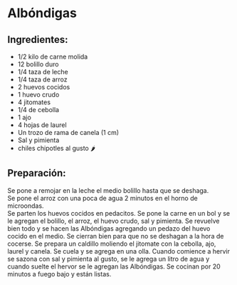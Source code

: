 # Albóndigas 

## Ingredientes:
- 1/2 kilo de carne molida
- 12 bolillo duro
- 1/4 taza de leche
- 1/4 taza de arroz
- 2 huevos cocidos
- 1 huevo crudo
- 4 jitomates 
- 1/4 de cebolla
- 1 ajo
- 4 hojas de laurel
- Un trozo de rama de canela (1 cm)
- Sal y pimienta 
- chiles chipotles al gusto 🌶

## Preparación:
Se pone a remojar en la leche el medio bolillo hasta que se deshaga.  
Se pone el arroz con una poca de agua 2 minutos en el horno de microondas.  
Se parten los huevos cocidos en pedacitos. Se pone la carne en un bol y se le agregan el bolillo, el arroz, el huevo crudo, sal y pimienta. Se revuelve bien todo y se hacen las Albóndigas agregando un pedazo del huevo cocido en el medio. Se cierran bien para que no se deshagan a la hora de cocerse.  Se prepara un caldillo moliendo el jitomate con la cebolla,  ajo, laurel  y canela. Se cuela y se agrega en una olla. Cuando comience a hervir se sazona con sal y pimienta al gusto, se le agrega un litro de agua y cuando suelte el hervor se le agregan las Albóndigas.  Se cocinan por 20 minutos a fuego bajo y están listas.